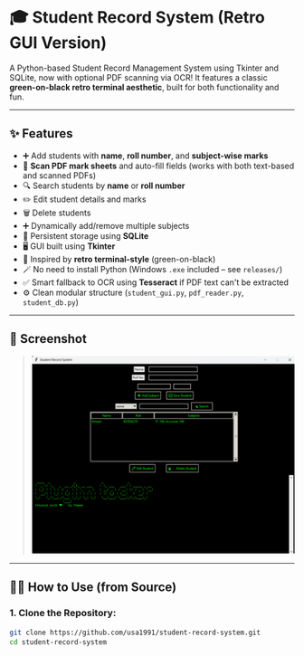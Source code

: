 # 🎓 Student Record System (Retro GUI Version)

A Python-based Student Record Management System using Tkinter and SQLite, now with optional PDF scanning via OCR! It features a classic **green-on-black retro terminal aesthetic**, built for both functionality and fun.

---

## ✨ Features

- ➕ Add students with **name**, **roll number**, and **subject-wise marks**
- 📄 **Scan PDF mark sheets** and auto-fill fields (works with both text-based and scanned PDFs)
- 🔍 Search students by **name** or **roll number**
- ✏️ Edit student details and marks
- 🗑️ Delete students
- ➕ Dynamically add/remove multiple subjects
- 📁 Persistent storage using **SQLite**
- 🖥️ GUI built using **Tkinter**
- 🎨 Inspired by **retro terminal-style** (green-on-black)
- 🪄 No need to install Python (Windows `.exe` included – see `releases/`)
- ✅ Smart fallback to OCR using **Tesseract** if PDF text can't be extracted
- ⚙️ Clean modular structure (`student_gui.py`, `pdf_reader.py`, `student_db.py`)

---

## 📸 Screenshot

> ![Student Record System Screenshot](screenshots/retro-ui.png.png)

---

## 🧑‍💻 How to Use (from Source)

### 1. Clone the Repository:

```bash
git clone https://github.com/usa1991/student-record-system.git
cd student-record-system
